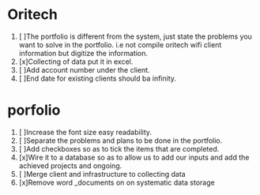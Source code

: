 # Oritech

1. [ ]The portfolio is different from the system, just state the problems you want to solve in the portfolio.
   i.e not compile oritech wifi client information but digitize the information.
2. [x]Collecting of data put it in excel.
3. [ ]Add account number under the client.
4. [ ]End date for existing clients should ba infinity.

# porfolio

1. [ ]Increase the font size easy readability.
2. [ ]Separate the problems and plans to be done in the portfolio.
3. [ ]Add checkboxes so as to tick the items that are completed.
4. [x]Wire it to a database so as to allow us to add our inputs and add the achieved projects and ongoing.
5. [ ]Merge client and infrastructure to collecting data
6. [x]Remove word \_documents on on systematic data storage
